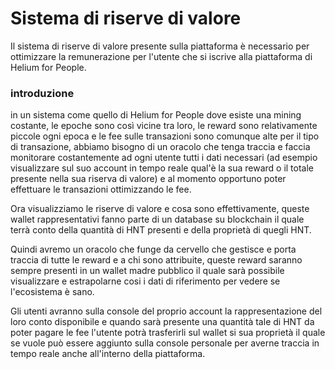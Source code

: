 # Sistema di riserve di valore
Il sistema di riserve di valore presente sulla piattaforma è necessario per ottimizzare la remunerazione per l'utente che si iscrive alla piattaforma di Helium for People.

### introduzione

in un sistema come quello di Helium for People dove esiste una mining costante, le epoche sono così vicine tra loro, le reward sono relativamente piccole ogni epoca e le fee sulle transazioni sono comunque alte per il tipo di transazione, abbiamo bisogno di un oracolo che tenga traccia e faccia monitorare costantemente ad ogni utente tutti i dati necessari (ad esempio visualizzare sul suo account in tempo reale qual'è la sua reward o il totale presente nella sua riserva di valore) e al momento opportuno poter effettuare le transazioni ottimizzando le fee.

Ora visualizziamo le riserve di valore e cosa sono effettivamente, queste wallet rappresentativi fanno parte di un database su blockchain il quale terrà conto della quantità di HNT presenti e della proprietà di quegli HNT.

Quindi avremo un oracolo che funge da cervello che gestisce e porta traccia di tutte le reward e a chi sono attribuite, queste reward saranno sempre presenti in un wallet madre
pubblico il quale sarà possibile visualizzare e estrapolarne cosi i dati di riferimento per vedere se l'ecosistema è sano.

Gli utenti avranno sulla console del proprio account la rappresentazione del loro conto disponibile e quando sarà presente una quantità tale di HNT da poter pagare le fee l'utente potrà trasferirli sul wallet si sua proprietà il quale se vuole può essere aggiunto sulla console personale per averne traccia in tempo reale anche all'interno della piattaforma.
